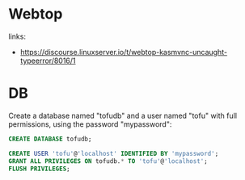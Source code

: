 # Webtop

links:
- https://discourse.linuxserver.io/t/webtop-kasmvnc-uncaught-typeerror/8016/1


# DB
Create a database named "tofudb" and a user named "tofu" with full permissions, using the password "mypassword":
```sql
CREATE DATABASE tofudb;

CREATE USER 'tofu'@'localhost' IDENTIFIED BY 'mypassword';
GRANT ALL PRIVILEGES ON tofudb.* TO 'tofu'@'localhost';
FLUSH PRIVILEGES;
```